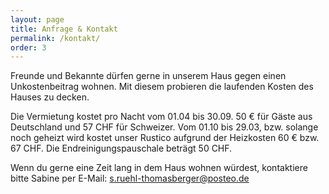 ```yaml
---
layout: page
title: Anfrage & Kontakt
permalink: /kontakt/
order: 3
---
```


Freunde und Bekannte dürfen gerne in unserem Haus gegen einen Unkostenbeitrag wohnen. Mit diesem probieren die laufenden Kosten des Hauses zu decken.

Die Vermietung kostet pro Nacht vom 01.04 bis 30.09. 50 € für Gäste aus Deutschland und 57 CHF für Schweizer. 
Vom 01.10 bis 29.03, bzw. solange noch geheizt wird  kostet unser Rustico aufgrund der Heizkosten 60 € bzw. 67 CHF. 
Die Endreinigungspauschale beträgt 50 CHF.

Wenn du gerne eine Zeit lang in dem Haus wohnen würdest, kontaktiere bitte Sabine per E-Mail: [s.ruehl-thomasberger@posteo.de](mailto:s.ruehl-thomasberger@posteo.de)
